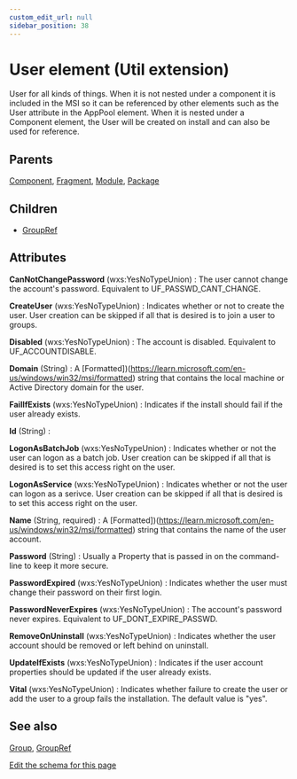 ```yaml
---
custom_edit_url: null
sidebar_position: 38
---
```

# User element (Util extension)
User for all kinds of things.  When it is not nested under a component it is included in the MSI so it can be referenced by other elements such as the User attribute in the AppPool element.  When it is nested under a Component element, the User will be created on install and can also be used for reference.

## Parents
[Component](../wxs/component.md), [Fragment](../wxs/fragment.md), [Module](../wxs/module.md), [Package](../wxs/package.md)

## Children
* [GroupRef](groupref.md) 

## Attributes
**CanNotChangePassword** (wxs:YesNoTypeUnion)
  : The user cannot change the account's password. Equivalent to UF_PASSWD_CANT_CHANGE.

**CreateUser** (wxs:YesNoTypeUnion)
  : Indicates whether or not to create the user.  User creation can be skipped if all that is desired is to join a user to groups.

**Disabled** (wxs:YesNoTypeUnion)
  : The account is disabled. Equivalent to UF_ACCOUNTDISABLE.

**Domain** (String)
  : A [Formatted])(https://learn.microsoft.com/en-us/windows/win32/msi/formatted) string that contains the local machine or Active Directory domain for the user.

**FailIfExists** (wxs:YesNoTypeUnion)
  : Indicates if the install should fail if the user already exists.

**Id** (String)
  : 

**LogonAsBatchJob** (wxs:YesNoTypeUnion)
  : Indicates whether or not the user can logon as a batch job.  User creation can be skipped if all that is desired is to set this access right on the user.

**LogonAsService** (wxs:YesNoTypeUnion)
  : Indicates whether or not the user can logon as a serivce.  User creation can be skipped if all that is desired is to set this access right on the user.

**Name** (String, required)
  : A [Formatted])(https://learn.microsoft.com/en-us/windows/win32/msi/formatted) string that contains the name of the user account.

**Password** (String)
  : Usually a Property that is passed in on the command-line to keep it more secure.

**PasswordExpired** (wxs:YesNoTypeUnion)
  : Indicates whether the user must change their password on their first login.

**PasswordNeverExpires** (wxs:YesNoTypeUnion)
  : The account's password never expires. Equivalent to UF_DONT_EXPIRE_PASSWD.

**RemoveOnUninstall** (wxs:YesNoTypeUnion)
  : Indicates whether the user account should be removed or left behind on uninstall.

**UpdateIfExists** (wxs:YesNoTypeUnion)
  : Indicates if the user account properties should be updated if the user already exists.

**Vital** (wxs:YesNoTypeUnion)
  : Indicates whether failure to create the user or add the user to a group fails the installation. The default value is "yes".


## See also
[Group](group.md), [GroupRef](groupref.md)

[Edit the schema for this page](https://github.com/wixtoolset/web/blob/master/src/xsd4/util.xsd)
